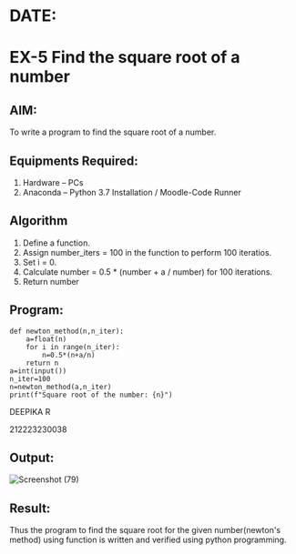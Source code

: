 # DATE:
# EX-5 Find the square root of a number

## AIM:
To write a program to find the square root of a number.

## Equipments Required:
1. Hardware – PCs
2. Anaconda – Python 3.7 Installation / Moodle-Code Runner

## Algorithm
1. Define a function.
2. Assign number_iters = 100 in the function to perform 100 iteratios.
3. Set i = 0.
4. Calculate  number = 0.5 * (number + a / number) for 100 iterations.
5. Return number

## Program:
```
def newton_method(n,n_iter):
    a=float(n)
    for i in range(n_iter):
        n=0.5*(n+a/n)
    return n
a=int(input())
n_iter=100
n=newton_method(a,n_iter)
print(f"Square root of the number: {n}")
```
DEEPIKA R

212223230038
## Output:
![Screenshot (79)](https://github.com/user-attachments/assets/915ff8fd-d922-4f7f-9fd8-f20b9fd073b0)

## Result:
Thus the program to find the square root for the given number(newton's method) using function is written and verified using python programming.
